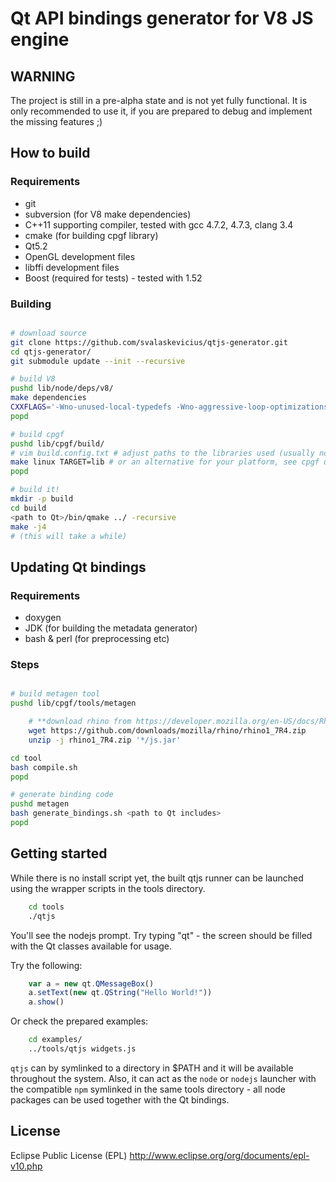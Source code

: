 Qt API bindings generator for V8 JS engine
==========================================

WARNING
-------

The project is still in a pre-alpha state and is not yet fully functional.
It is only recommended to use it, if you are prepared to debug and implement the missing features ;)

How to build
------------

### Requirements

* git
* subversion (for V8 make dependencies)
* C++11 supporting compiler, tested with gcc 4.7.2, 4.7.3, clang 3.4
* cmake (for building cpgf library)
* Qt5.2
* OpenGL development files
* libffi development files
* Boost (required for tests) - tested with 1.52

### Building

~~~~~bash

# download source
git clone https://github.com/svalaskevicius/qtjs-generator.git
cd qtjs-generator/
git submodule update --init --recursive

# build V8
pushd lib/node/deps/v8/
make dependencies
CXXFLAGS='-Wno-unused-local-typedefs -Wno-aggressive-loop-optimizations' make native library=shared -j4
popd

# build cpgf
pushd lib/cpgf/build/
# vim build.config.txt # adjust paths to the libraries used (usually no changes required)
make linux TARGET=lib # or an alternative for your platform, see cpgf documentation
popd

# build it!
mkdir -p build
cd build
<path to Qt>/bin/qmake ../ -recursive
make -j4
# (this will take a while)
~~~~~

Updating Qt bindings
--------------------

### Requirements

* doxygen
* JDK (for building the metadata generator)
* bash & perl (for preprocessing etc)

### Steps

~~~~~bash

# build metagen tool 
pushd lib/cpgf/tools/metagen

    # **download rhino from https://developer.mozilla.org/en-US/docs/Rhino/Download_Rhino and put js.jar here**
    wget https://github.com/downloads/mozilla/rhino/rhino1_7R4.zip
    unzip -j rhino1_7R4.zip '*/js.jar'

cd tool
bash compile.sh
popd

# generate binding code
pushd metagen
bash generate_bindings.sh <path to Qt includes>
popd

~~~~~

Getting started
---------------

While there is no install script yet, the built qtjs runner can be launched using
the wrapper scripts in the tools directory.

~~~~bash
    cd tools
    ./qtjs
~~~~~~~~

You'll see the nodejs prompt. Try typing "qt<Enter>" -
the screen should be filled with the Qt classes available
for usage.

Try the following:
~~~~~js
    var a = new qt.QMessageBox()
    a.setText(new qt.QString("Hello World!"))
    a.show()
~~~~~~~

Or check the prepared examples:
~~~~~~~bash
    cd examples/
    ../tools/qtjs widgets.js
~~~~~~~~~~~

`qtjs` can by symlinked to a directory in $PATH and it will be available throughout the system.
Also, it can act as the `node` or `nodejs` launcher with the compatible `npm` symlinked in the same
tools directory - all node packages can be used together with the Qt bindings.

License
-------

Eclipse Public License (EPL) http://www.eclipse.org/org/documents/epl-v10.php

